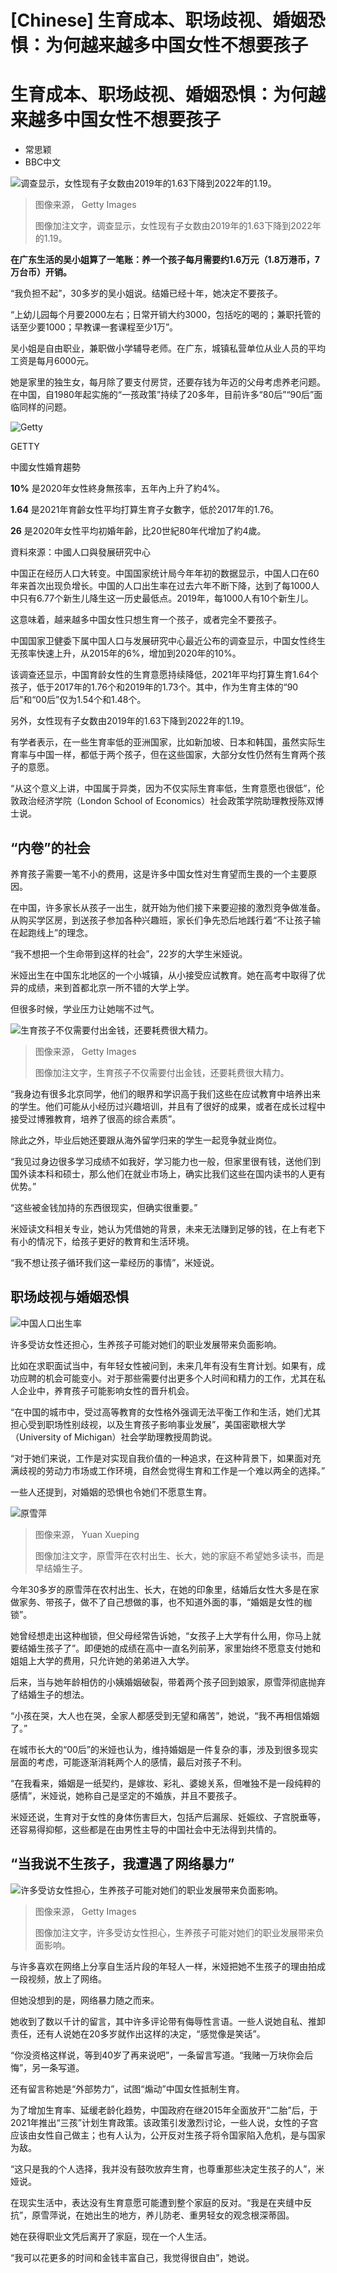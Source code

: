 # [Chinese] 生育成本、职场歧视、婚姻恐惧：为何越来越多中国女性不想要孩子

#  生育成本、职场歧视、婚姻恐惧：为何越来越多中国女性不想要孩子

  * 常思颖 
  * BBC中文 


![调查显示，女性现有子女数由2019年的1.63下降到2022年的1.19。](_128633741_whatsubject.jpg)

> 图像来源，  Getty Images
>
> 图像加注文字，调查显示，女性现有子女数由2019年的1.63下降到2022年的1.19。

**在广东生活的吴小姐算了一笔账：养一个孩子每月需要约1.6万元（1.8万港币，7万台币）开销。**

“我负担不起”，30多岁的吴小姐说。结婚已经十年，她决定不要孩子。

“上幼儿园每个月要2000左右；日常开销大约3000，包括吃的喝的；兼职托管的话至少要1000；早教课一套课程至少1万”。

吴小姐是自由职业，兼职做小学辅导老师。在广东，城镇私营单位从业人员的平均工资是每月6000元。

她是家里的独生女，每月除了要支付房贷，还要存钱为年迈的父母考虑养老问题。在中国，自1980年起实施的“一孩政策”持续了20多年，目前许多“80后”“90后”面临同样的问题。

![Getty](https://c.files.bbci.co.uk/assets/9d7826e2-570a-4a56-9992-9ac3b4e138cd)

GETTY

中國女性婚育趨勢


  **10%** 是2020年女性終身無孩率，五年內上升了約4%。 


  **1.64** 是2021年育齡女性平均打算生育子女數字，低於2017年的1.76。 


  **26** 是2020年女性平均初婚年齡，比20世紀80年代增加了約4歲。 

資料來源：中國人口與發展研究中心

中国正在经历人口大转变。中国国家统计局今年年初的数据显示，中国人口在60年来首次出现负增长。中国的人口出生率在过去六年不断下降，达到了每1000人中只有6.77个新生儿降生这一历史最低点。2019年，每1000人有10个新生儿。

这意味着，越来越多中国女性只想生育一个孩子，或者完全不要孩子。

中国国家卫健委下属中国人口与发展研究中心最近公布的调查显示，中国女性终生无孩率快速上升，从2015年的6%，增加到2020年的10%。

该调查还显示，中国育龄女性的生育意愿持续降低，2021年平均打算生育1.64个孩子，低于2017年的1.76个和2019年的1.73个。其中，作为生育主体的“90后”和“00后”仅为1.54个和1.48个。

另外，女性现有子女数由2019年的1.63下降到2022年的1.19。

有学者表示，在一些生育率低的亚洲国家，比如新加坡、日本和韩国，虽然实际生育率与中国一样，都低于两个孩子，但在这些国家，大部分女性仍然有生育两个孩子的意愿。

“从这个意义上讲，中国属于异类，因为不仅实际生育率低，生育意愿也很低”，伦敦政治经济学院（London School of Economics）社会政策学院助理教授陈双博士说。


##  “内卷”的社会

养育孩子需要一笔不小的费用，这是许多中国女性对生育望而生畏的一个主要原因。

在中国，许多家长从孩子一出生，就开始为他们接下来要迎接的激烈竞争做准备。从购买学区房，到送孩子参加各种兴趣班，家长们争先恐后地践行着“不让孩子输在起跑线上”的理念。

“我不想把一个生命带到这样的社会”，22岁的大学生米娅说。

米娅出生在中国东北地区的一个小城镇，从小接受应试教育。她在高考中取得了优异的成绩，来到首都北京一所不错的大学上学。

但很多时候，学业压力让她喘不过气。

![生育孩子不仅需要付出金钱，还要耗费很大精力。](_128633738_whatsubject.jpg)

> 图像来源，  Getty Images
>
> 图像加注文字，生育孩子不仅需要付出金钱，还要耗费很大精力。

“我身边有很多北京同学，他们的眼界和学识高于我们这些在应试教育中培养出来的学生。他们可能从小经历过兴趣培训，并且有了很好的成果，或者在成长过程中接受过博雅教育，培养了很高的综合素质”。

除此之外，毕业后她还要跟从海外留学归来的学生一起竞争就业岗位。

“我见过身边很多学习成绩不如我好，学习能力也一般，但家里很有钱，送他们到国外读本科和硕士，那么他们在就业市场上，确实比我们这些在国内读书的人更有优势。”

“这些被金钱加持的东西很现实，但确实很重要。”

米娅读文科相关专业，她认为凭借她的背景，未来无法赚到足够的钱，在上有老下有小的情况下，给孩子更好的教育和生活环境。

“我不想让孩子循环我们这一辈经历的事情”，米娅说。

##  职场歧视与婚姻恐惧

![中国人口出生率](_128321489_china_birthrate_chinese-2x-nc-002.png)

许多受访女性还担心，生养孩子可能对她们的职业发展带来负面影响。

比如在求职面试当中，有年轻女性被问到，未来几年有没有生育计划。如果有，成功应聘的机会可能变小。对于那些需要付出更多个人时间和精力的工作，尤其在私人企业中，养育孩子可能影响女性的晋升机会。

“在中国的城市中，受过高等教育的女性格外强调无法平衡工作和生活，她们尤其担心受到职场性别歧视，以及生育孩子影响事业发展”，美国密歇根大学（University of Michigan）社会学助理教授周韵说。

“对于她们来说，工作是对实现自我价值的一种追求，在这种背景下，如果面对充满歧视的劳动力市场或工作环境，自然会觉得生育和工作是一个难以两全的选择。”

一些人还提到，对婚姻的恐惧也令她们不愿意生育。

![原雪萍](_128699316_image1.jpg)

> 图像来源，  Yuan Xueping
>
> 图像加注文字，原雪萍在农村出生、长大，她的家庭不希望她多读书，而是早结婚生子。

今年30多岁的原雪萍在农村出生、长大，在她的印象里，结婚后女性大多是在家做家务、带孩子，做不了自己想做的事，也不知道外面的事，“婚姻是女性的枷锁”。

她曾经想走出这种枷锁，但父母经常告诉她，“女孩子上大学有什么用，你马上就要结婚生孩子了”。即便她的成绩在高中一直名列前茅，家里始终不愿意支付她和姐姐上大学的费用，只允许她的弟弟进入大学。

后来，当与她年龄相仿的小姨婚姻破裂，带着两个孩子回到娘家，原雪萍彻底抛弃了结婚生子的想法。

“小孩在哭，大人也在哭，全家人都感受到无望和痛苦”，她说，“我不再相信婚姻了。”

在城市长大的“00后”的米娅也认为，维持婚姻是一件复杂的事，涉及到很多现实层面的考虑，可能逐渐消耗两个人的感情，最后对孩子不利。

“在我看来，婚姻是一纸契约，是嫁妆、彩礼、婆媳关系，但唯独不是一段纯粹的感情”，米娅说，她称自己是坚定的不婚族，并且不要孩子。

米娅还说，生育对于女性的身体伤害巨大，包括产后漏尿、妊娠纹、子宫脱垂等，还容易得抑郁，这些都是在由男性主导的中国社会中无法得到共情的。

##  “当我说不生孩子，我遭遇了网络暴力”

![许多受访女性担心，生养孩子可能对她们的职业发展带来负面影响。](_128633740_whatsubject.jpg)

> 图像来源，  Getty Images
>
> 图像加注文字，许多受访女性担心，生养孩子可能对她们的职业发展带来负面影响。

与许多喜欢在网络上分享自生活片段的年轻人一样，米娅把她不生孩子的理由拍成一段视频，放上了网络。

但她没想到的是，网络暴力随之而来。

她收到了数以千计的留言，其中许多评论带有侮辱性言语。一些人说她自私、推卸责任，还有人说她在20多岁就作出这样的决定，“感觉像是笑话”。

“你没资格这样说，等到40岁了再来说吧”，一条留言写道。“我赌一万块你会后悔”，另一条写道。

还有留言称她是“外部势力”，试图“煽动”中国女性抵制生育。

为了增加生育率、延缓老龄化趋势，中国政府在继2015年全面放开“二胎”后，于2021年推出“三孩”计划生育政策。该政策引发激烈讨论，一些人说，女性的子宫应该由女性自己做主；也有人认为，公开反对生孩子将令国家陷入危机，是与国家为敌。

“这只是我的个人选择，我并没有鼓吹放弃生育，也尊重那些决定生孩子的人”，米娅说。

在现实生活中，表达没有生育意愿可能遭到整个家庭的反对。“我是在夹缝中反抗”，原雪萍说，在她出生的地方，养儿防老、重男轻女的观念根深蒂固。

她在获得职业文凭后离开了家庭，现在一个人生活。

“我可以花更多的时间和金钱丰富自己，我觉得很自由”，她说。



